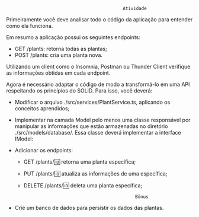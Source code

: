                                                 Atividade


Primeiramente você deve analisar todo o código da aplicação para entender como ela funciona.

Em resumo a aplicação possui os seguintes endpoints:

- GET /plants: retorna todas as plantas;
- POST /plants: cria uma planta nova.

Utilizando um client como o Insomnia, Postman ou Thunder Client verifique as informações obtidas em cada endpoint.

Agora é necessário adaptar o código de modo a transformá-lo em uma API respeitando os princípios do SOLID. Para isso, você deverá:

- Modificar o arquivo ./src/services/PlantService.ts, aplicando os conceitos aprendidos;
- Implementar na camada Model pelo menos uma classe responsável por manipular as informações que estão armazenadas no diretório ./src/models/database/. Essa classe deverá implementar a interface IModel:

- Adicionar os endpoints:

  - GET /plants/:id: retorna uma planta específica;
  - PUT /plants/:id: atualiza as informações de uma específica;
  - DELETE /plants/:id: deleta uma planta específica;


                                                  Bônus

- Crie um banco de dados para persistir os dados das plantas.
